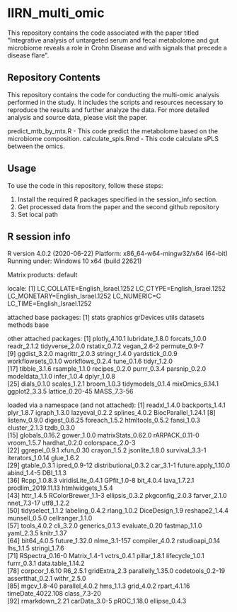# IIRN_multi_omic

This repository contains the code associated with the paper titled "Integrative analysis of untargeted serum and fecal metabolome and gut microbiome reveals a role in Crohn Disease and with signals that precede a disease flare".

## Repository Contents

This repository contains the code for conducting the multi-omic analysis performed in the study. It includes the scripts and resources necessary to reproduce the results and further analyze the data.
For more detailed analysis and source data, please visit the paper.

predict_mtb_by_mtx.R - This code predict the metabolome based on the microbiome composition. 
calculate_spls.Rmd - This code calculate sPLS between the omics. 

## Usage

To use the code in this repository, follow these steps:

1. Install the required R packages specified in the session_info section.
3. Get processed data from the paper and the second github repository 
4. Set local path

## R session info
R version 4.0.2 (2020-06-22)
Platform: x86_64-w64-mingw32/x64 (64-bit)
Running under: Windows 10 x64 (build 22621)

Matrix products: default

locale:
[1] LC_COLLATE=English_Israel.1252  LC_CTYPE=English_Israel.1252    LC_MONETARY=English_Israel.1252 LC_NUMERIC=C                    LC_TIME=English_Israel.1252    

attached base packages:
[1] stats     graphics  grDevices utils     datasets  methods   base     

other attached packages:
 [1] plotly_4.10.1      lubridate_1.8.0    forcats_1.0.0      readr_2.1.2        tidyverse_2.0.0    rstatix_0.7.2      vegan_2.6-2        permute_0.9-7     
 [9] ggdist_3.2.0       magrittr_2.0.3     stringr_1.4.0      yardstick_0.0.9    workflowsets_0.1.0 workflows_0.2.4    tune_0.1.6         tidyr_1.2.0       
[17] tibble_3.1.6       rsample_1.1.0      recipes_0.2.0      purrr_0.3.4        parsnip_0.2.0      modeldata_1.1.0    infer_1.0.4        dplyr_1.0.8       
[25] dials_0.1.0        scales_1.2.1       broom_1.0.3        tidymodels_0.1.4   mixOmics_6.14.1    ggplot2_3.3.5      lattice_0.20-45    MASS_7.3-56       

loaded via a namespace (and not attached):
 [1] readxl_1.4.0         backports_1.4.1      plyr_1.8.7           igraph_1.3.0         lazyeval_0.2.2       splines_4.0.2        BiocParallel_1.24.1 
 [8] listenv_0.9.0        digest_0.6.25        foreach_1.5.2        htmltools_0.5.2      fansi_1.0.3          cluster_2.1.3        tzdb_0.3.0          
[15] globals_0.16.2       gower_1.0.0          matrixStats_0.62.0   rARPACK_0.11-0       vroom_1.5.7          hardhat_0.2.0        colorspace_2.0-3    
[22] ggrepel_0.9.1        xfun_0.30            crayon_1.5.2         jsonlite_1.8.0       survival_3.3-1       iterators_1.0.14     glue_1.6.2          
[29] gtable_0.3.1         ipred_0.9-12         distributional_0.3.2 car_3.1-1            future.apply_1.10.0  abind_1.4-5          DBI_1.1.3           
[36] Rcpp_1.0.8.3         viridisLite_0.4.1    GPfit_1.0-8          bit_4.0.4            lava_1.7.2.1         prodlim_2019.11.13   htmlwidgets_1.5.4   
[43] httr_1.4.5           RColorBrewer_1.1-3   ellipsis_0.3.2       pkgconfig_2.0.3      farver_2.1.0         nnet_7.3-17          utf8_1.2.2          
[50] tidyselect_1.1.2     labeling_0.4.2       rlang_1.0.2          DiceDesign_1.9       reshape2_1.4.4       munsell_0.5.0        cellranger_1.1.0    
[57] tools_4.0.2          cli_3.2.0            generics_0.1.3       evaluate_0.20        fastmap_1.1.0        yaml_2.3.5           knitr_1.37          
[64] bit64_4.0.5          future_1.32.0        nlme_3.1-157         compiler_4.0.2       rstudioapi_0.14      lhs_1.1.5            stringi_1.7.6       
[71] RSpectra_0.16-0      Matrix_1.4-1         vctrs_0.4.1          pillar_1.8.1         lifecycle_1.0.1      furrr_0.3.1          data.table_1.14.2   
[78] corpcor_1.6.10       R6_2.5.1             gridExtra_2.3        parallelly_1.35.0    codetools_0.2-19     assertthat_0.2.1     withr_2.5.0         
[85] mgcv_1.8-40          parallel_4.0.2       hms_1.1.3            grid_4.0.2           rpart_4.1.16         timeDate_4022.108    class_7.3-20        
[92] rmarkdown_2.21       carData_3.0-5        pROC_1.18.0          ellipse_0.4.3       





